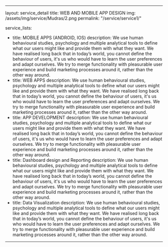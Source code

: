 ---

layout: service_detail
title: WEB AND MOBILE APP DESIGN
img: /assets/img/service/Mudras/2.png
permalink: "/service/service1/"

service_lists: 
 - title: MOBILE APPS (ANDROID, IOS)
   description: We use human behavioural studies, psychology and multiple analytical tools to define what our users might like and provide them with what they want. We have realised long back that in today’s world, you cannot define the behaviour of users, it's us who would have to learn the user preferences and adapt ourselves. We try to merge functionality with pleasurable user experience and build marketing processes around it, rather than the other way around.
 - title: WEB APPS
   description: We use human behavioural studies, psychology and multiple analytical tools to define what our users might like and provide them with what they want. We have realised long back that in today’s world, you cannot define the behaviour of users, it's us who would have to learn the user preferences and adapt ourselves. We try to merge functionality with pleasurable user experience and build marketing processes around it, rather than the other way around.
 - title: APP DEVELOPMENT
   description: We use human behavioural studies, psychology and multiple analytical tools to define what our users might like and provide them with what they want. We have realised long back that in today’s world, you cannot define the behaviour of users, it's us who would have to learn the user preferences and adapt ourselves. We try to merge functionality with pleasurable user experience and build marketing processes around it, rather than the other way around.
 - title: Dashboard design and Reporting
   description: We use human behavioural studies, psychology and multiple analytical tools to define what our users might like and provide them with what they want. We have realised long back that in today’s world, you cannot define the behaviour of users, it's us who would have to learn the user preferences and adapt ourselves. We try to merge functionality with pleasurable user experience and build marketing processes around it, rather than the other way around.
 - title: Data Visualization
   description: We use human behavioural studies, psychology and multiple analytical tools to define what our users might like and provide them with what they want. We have realised long back that in today’s world, you cannot define the behaviour of users, it's us who would have to learn the user preferences and adapt ourselves. We try to merge functionality with pleasurable user experience and build marketing processes around it, rather than the other way around.


---